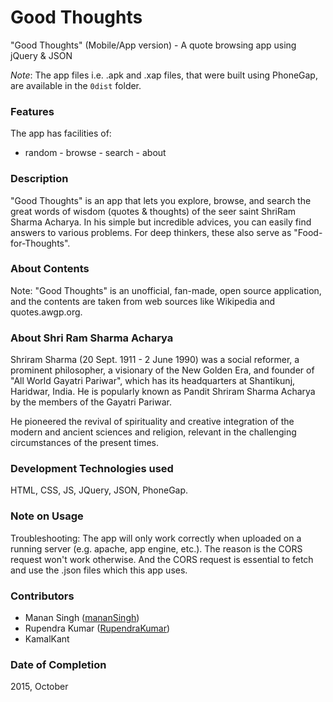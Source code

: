 # Good Thoughts
"Good Thoughts" (Mobile/App version) - A quote browsing app using jQuery &amp; JSON

*Note*: The app files i.e. .apk and .xap files, that were built using PhoneGap, are available in the `0dist` folder.

### Features
The app has facilities of:
- random - browse - search - about

### Description
"Good Thoughts" is an app that lets you explore, browse, and search the great words of wisdom (quotes & thoughts) of the seer saint ShriRam Sharma Acharya. In his simple but incredible advices, you can easily find answers to various problems. For deep thinkers, these also serve as "Food-for-Thoughts".

### About Contents
Note: "Good Thoughts" is an unofficial, fan-made, open source application, and the contents are taken from web sources like Wikipedia and quotes.awgp.org. 

### About Shri Ram Sharma Acharya
Shriram Sharma (20 Sept. 1911 - 2 June 1990) was a social reformer, a prominent philosopher, a visionary of the New Golden Era, and founder of "All World Gayatri Pariwar", which has its headquarters at Shantikunj, Haridwar, India. He is popularly known as Pandit Shriram Sharma Acharya by the members of the Gayatri Pariwar.

He pioneered the revival of spirituality and creative integration of the modern and ancient sciences and religion, relevant in the challenging circumstances of the present times.


### Development Technologies used

HTML, CSS, JS, JQuery, JSON, PhoneGap.


### Note on Usage

Troubleshooting: The app will only work correctly when uploaded on a running server 
(e.g. apache, app engine, etc.). The reason is the CORS request won't work otherwise. 
And the CORS request is essential to fetch and use the .json files which this app uses.


### Contributors

* Manan Singh ([mananSingh](http://github.com/mananSingh))
* Rupendra Kumar ([RupendraKumar](http://github.com/RupendraKumar))
* KamalKant 


### Date of Completion

2015, October


